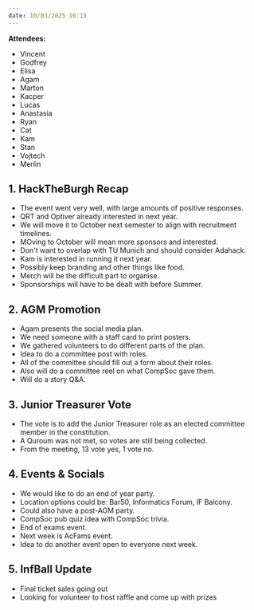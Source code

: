 ```yaml
---
date: 10/03/2025 16:15
---
```


**Attendees:**
- Vincent
- Godfrey
- Elisa
- Agam
- Marton
- Kacper
- Lucas
- Anastasia
- Ryan
- Cat
- Kam
- Stan
- Vojtech
- Merlin

## 1. **HackTheBurgh Recap**
- The event went very well, with large amounts of positive responses.
- QRT and Optiver already interested in next year.
- We will move it to October next semester to align with recruitment timelines.
- MOving to October will mean more sponsors and interested.
- Don't want to overlap with TU Munich and should consider Adahack.
- Kam is interested in running it next year.
- Possibly keep branding and other things like food.
- Merch will be the difficult part to organise.
- Sponsorships will have to be dealt with before Summer.

## 2. **AGM Promotion**
- Agam presents the social media plan.
- We need someone with a staff card to print posters.
- We gathered volunteers to do different parts of the plan.
- Idea to do a committee post with roles.
- All of the committee should fill out a form about their roles.
- Also will do a committee reel on what CompSoc gave them.
- Will do a story Q&A.

## 3. **Junior Treasurer Vote**
- The vote is to add the Junior Treasurer role as an elected committee member in the constitution.
- A Quroum was not met, so votes are still being collected.
- From the meeting, 13 vote yes, 1 vote no.

## 4. **Events & Socials**
- We would like to do an end of year party.
- Location options could be: Bar50, Informatics Forum, IF Balcony.
- Could also have a post-AGM party.
- CompSoc pub quiz idea with CompSoc trivia.
- End of exams event.
- Next week is AcFams event.
- Idea to do another event open to everyone next week.

## 5. **InfBall Update**
- Final ticket sales going out
- Looking for volunteer to host raffle and come up with prizes